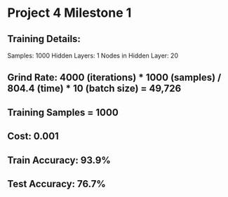 # Project 4 Milestone 1

## Training Details:
Samples: 1000
Hidden Layers: 1
Nodes in Hidden Layer: 20

## Grind Rate: 4000 (iterations) * 1000 (samples) / 804.4 (time) * 10 (batch size) = 49,726

## Training Samples = 1000

## Cost: 0.001

## Train Accuracy: 93.9%
## Test Accuracy: 76.7%